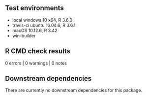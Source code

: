 ## Test environments

* local windows 10 x64, R 3.6.0
* travis-ci ubuntu 16.04.6, R 3.6.1
* macOS 10.12.6, R 3.42
* win-builder

## R CMD check results

0 errors | 0 warnings | 0 notes

## Downstream dependencies

There are currently no downstream dependencies for this package.

